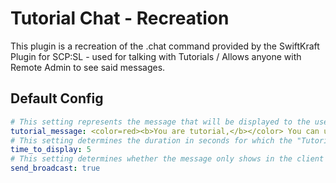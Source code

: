 #  Tutorial Chat - Recreation

This plugin is a recreation of the .chat command provided by the SwiftKraft Plugin for SCP:SL - used for talking with Tutorials / Allows anyone with Remote Admin to see said messages.

## Default Config

```yaml
# This setting represents the message that will be displayed to the user when they get set to the tutorial role.
tutorial_message: <color=red><b>You are tutorial,</b></color> You can use <color=green>.chat [message]</color> in your console (not RA) to send a private message to other tutorials!
# This setting determines the duration in seconds for which the "Tutorial Message" broadcast stays on the screen, along with any chat messages sent with the command.
time_to_display: 5
# This setting determines whether the message only shows in the client console or also gets broadcasted to all tutorials + staff members.
send_broadcast: true
```
